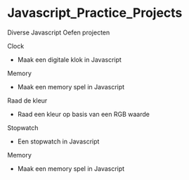 # Javascript_Practice_Projects
Diverse Javascript Oefen projecten

Clock
- Maak een digitale klok in Javascript

Memory
- Maak een memory spel in Javascript

Raad de kleur
- Raad een kleur op basis van een RGB waarde

Stopwatch
- Een stopwatch in Javascript

Memory
- Maak een memory spel in Javascript